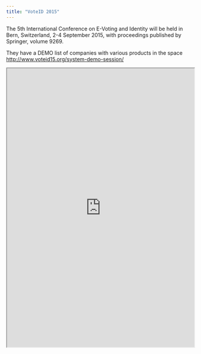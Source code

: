 ```yaml
---
title: "VoteID 2015"
---
```


The 5th International Conference on E-Voting and Identity will be held in Bern, Switzerland, 2-4 September 2015, with proceedings published by Springer, volume 9269. 

They have a DEMO list of companies with various products in the space http://www.voteid15.org/system-demo-session/

<iframe height="750" width="100%" src="https://ewelton.github.io/ktest/wiki.html#VoteID%202015"></iframe>

